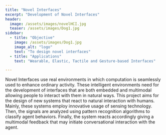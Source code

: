 ```yaml
---
title: "Novel Interfaces"
excerpt: "Development of Novel Interfaces"
header:
  image: /assets/images/novelHCI.jpg
  teaser: /assets/images/Dog1.jpg
sidebar:
  - title: "Objective"
    image: /assets/images/Dog1.jpg
    image_alt: "logo"
    text: "To design novel interfaces"
  - title: "Applications"
    text: "Wearable, Elastic, Tactile and Gesture-based Interfaces"

---
```


Novel Interfaces use real environments in which computation is seamlessly used to 
enhance ordinary activity. These intelligent environments need for the development
of interfaces that are both embedded and multimodal allowing people to interact 
with them in natural ways. This project aims for the design of new systems that 
react to natural interaction with humans. Mainly, these systems employ innovative
usage of sensing technology. Then, the signals are analyzed using pattern recognition 
algorithms to classify agent behaviors. Finally, the system reacts accordingly giving
a multimodal feedback that may initiate conversational interaction with the agent.
 



